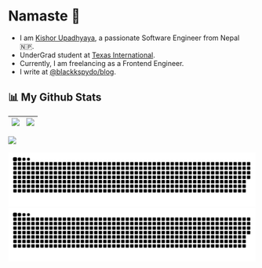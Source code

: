 <!-- ### Hi there 👋

I'm Mohammed EL Badry, a 2nd-year student from Morocco. I'm passionate about [React](https://github.com/facebook/react) and [React Native](https://github.com/facebook/react-native) , and I love diving into web and mobile development . I believe in the power of technology to transform lives and create meaningful solutions.

Let's connect and collaborate on exciting projects to make a positive impact!

Feel free to follow me on [Linkedin](https://www.linkedin.com/in/mohammed-el-badry-2305ab222/) if you want to know more about Me! ✨

Happy coding! ❤️ -->

# Namaste :pray:

- I am [Kishor Upadhyaya](https://blackkspydo.com), a passionate Software Engineer from Nepal 🇳🇵.
- UnderGrad student at [Texas International](https://texasintl.edu.np/).
- Currently, I am freelancing as a Frontend Engineer.
- I write at [@blackkspydo/blog](https://blackkspydo.com/blog).


## 📊 My Github Stats




![](https://github-readme-stats.vercel.app/api?username=blackkspydo&&show_icons=true&count_private=true&title_color=72A6FD&icon_color=bb2acf&text_color=38BDAD&bg_color=FFFFFF00)|![](https://github-readme-stats.vercel.app/api/top-langs/?username=blackkspydo&layout=compact&theme=tokyonight&hide=php&langs_count=8&bg_color=FFFFFF00)|
|-|-|


![](https://activity-graph.herokuapp.com/graph?username=blackkspydo&theme=redical&bg_color=ffffff00&color=38BDAD&title_color=72A6FD)

![github contribution grid snake animation](https://raw.githubusercontent.com/blackkspydo/blackkspydo/output/github-contribution-grid-snake-dark.svg#gh-dark-mode-only)![github contribution grid snake animation](https://raw.githubusercontent.com/blackkspydo/blackkspydo/output/github-contribution-grid-snake.svg#gh-light-mode-only)

<p align="center"><p align="center"> <img src="https://komarev
